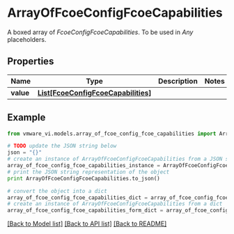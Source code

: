 # ArrayOfFcoeConfigFcoeCapabilities

A boxed array of *FcoeConfigFcoeCapabilities*. To be used in *Any* placeholders. 

## Properties
Name | Type | Description | Notes
------------ | ------------- | ------------- | -------------
**value** | [**List[FcoeConfigFcoeCapabilities]**](FcoeConfigFcoeCapabilities.md) |  | 

## Example

```python
from vmware_vi.models.array_of_fcoe_config_fcoe_capabilities import ArrayOfFcoeConfigFcoeCapabilities

# TODO update the JSON string below
json = "{}"
# create an instance of ArrayOfFcoeConfigFcoeCapabilities from a JSON string
array_of_fcoe_config_fcoe_capabilities_instance = ArrayOfFcoeConfigFcoeCapabilities.from_json(json)
# print the JSON string representation of the object
print ArrayOfFcoeConfigFcoeCapabilities.to_json()

# convert the object into a dict
array_of_fcoe_config_fcoe_capabilities_dict = array_of_fcoe_config_fcoe_capabilities_instance.to_dict()
# create an instance of ArrayOfFcoeConfigFcoeCapabilities from a dict
array_of_fcoe_config_fcoe_capabilities_form_dict = array_of_fcoe_config_fcoe_capabilities.from_dict(array_of_fcoe_config_fcoe_capabilities_dict)
```
[[Back to Model list]](../README.md#documentation-for-models) [[Back to API list]](../README.md#documentation-for-api-endpoints) [[Back to README]](../README.md)


